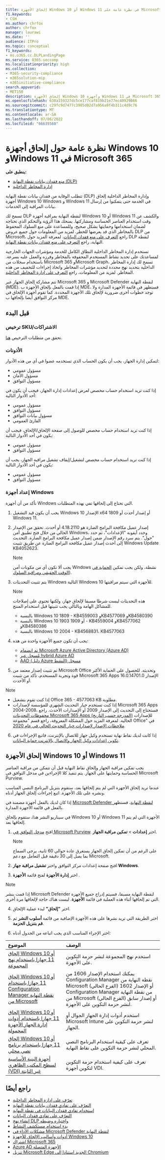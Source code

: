 ```yaml
---
title: إلحاق الأجهزة Windows 10 أو Windows 11 في نظرة عامة على Microsoft 365
f1.keywords:
- CSH
ms.author: chrfox
author: chrfox
manager: laurawi
ms.date: ''
audience: ITPro
ms.topic: conceptual
f1_keywords:
- ms.o365.cc.DLPLandingPage
ms.service: O365-seccomp
ms.localizationpriority: high
ms.collection:
- M365-security-compliance
- m365solution-mip
- m365initiative-compliance
search.appverid:
- MET150
description: إلحاق الأجهزة Windows 10 وأجهزة Windows 11 في Microsoft 365
ms.openlocfilehash: 630a159327dc5ce177caf819b21e77ec40929866
ms.sourcegitcommit: c29fc9d7477c3985d02d7a956a9f4b311c4d9c76
ms.translationtype: MT
ms.contentlocale: ar-SA
ms.lasthandoff: 07/06/2022
ms.locfileid: "66635568"
---
```

# <a name="onboard-windows-10-and-windows-11-devices-into-microsoft-365-overview"></a>نظرة عامة حول إلحاق أجهزة Windows 10 وWindows 11 في Microsoft 365

**ينطبق على:**

- [منع فقدان بيانات نقطة النهاية (DLP)](./endpoint-dlp-learn-about.md)
- [إدارة المخاطر الداخلية](insider-risk-management.md)

تتطلب الوقاية من فقدان بيانات نقطة النهاية (DLP) وإدارة المخاطر الداخلية إلحاق أجهزة Windows 10 Windows و Windows 11 في الخدمة حتى يتمكنوا من إرسال بيانات المراقبة إلى الخدمات.
 
تسمح لك DLP لنقطة النهاية بمراقبة أجهزة Windows 10 أو Windows 11 والكشف عن وقت استخدام العناصر الحساسة ومشاركتها. يمنحك هذا الرؤية والتحكم الذي تحتاجه لضمان استخدامها وحمايتها بشكل صحيح، وللمساعدة على منع السلوك المحفوظ بالمخاطر الذي قد يعرضها للخطر. لمزيد من المعلومات حول جميع عروض DLP من Microsoft، راجع [التعرف على منع فقدان البيانات](dlp-learn-about-dlp.md). لمعرفة المزيد حول DLP لنقطة النهاية، راجع [التعرف على منع فقدان بيانات نقطة النهاية](endpoint-dlp-learn-about.md).

تستخدم إدارة المخاطر الداخلية النطاق الكامل للخدمة ومؤشرات الجهات الخارجية لمساعدتك على تحديد نشاط المستخدم المحفوفة بالمخاطر وفرزه والعمل عليه بسرعة. باستخدام سجلات من Microsoft 365 وMicrosoft Graph، تسمح لك إدارة المخاطر الداخلية بتحديد نهج محددة لتحديد مؤشرات المخاطر واتخاذ إجراءات للتخفيف من هذه المخاطر. لمزيد من المعلومات، راجع [التعرف على إدارة المخاطر الداخلية](insider-risk-management.md).

تتم مشاركة إلحاق الجهاز عبر Microsoft 365 و Microsoft Defender لنقطة النهاية (MDE). إذا قمت بالفعل بإلحاق الأجهزة ب MDE، فستظهر في قائمة الأجهزة المدارة ولا توجد خطوات أخرى ضرورية لإلحاق تلك الأجهزة المحددة. كما تقوم أجهزة الإلحاق في مركز التوافق أيضا بإلحاقها ب MDE.

## <a name="before-you-begin"></a>قبل البدء

### <a name="skusubscriptions-licensing"></a>ترخيص SKU/الاشتراكات

تحقق من متطلبات الترخيص [هنا](/office365/servicedescriptions/microsoft-365-service-descriptions/microsoft-365-tenantlevel-services-licensing-guidance/microsoft-365-security-compliance-licensing-guidance#information-protection-data-loss-prevention-for-exchange-online-sharepoint-online-and-onedrive-for-business).

### <a name="permissions"></a>الأذونات

لتمكين إدارة الجهاز، يجب أن يكون الحساب الذي تستخدمه عضوا في أي من هذه الأدوار:

- مسؤول عمومي
- مسؤول الأمان
- مسؤول التوافق

إذا كنت تريد استخدام حساب مخصص لعرض إعدادات إدارة الجهاز، فيجب أن يكون في أحد الأدوار التالية:

- مسؤول عمومي
- مسؤول التوافق
- مسؤول بيانات التوافق
- القارئ العمومي

إذا كنت تريد استخدام حساب مخصص للوصول إلى صفحة الإلحاق/الإلحاق، فيجب أن يكون في أحد الأدوار التالية:

- مسؤول عمومي
- مسؤول التوافق

إذا كنت تريد استخدام حساب مخصص لتشغيل/إيقاف تشغيل مراقبة الجهاز، يجب أن يكون في أحد الأدوار التالية:

- مسؤول عمومي
- مسؤول التوافق

### <a name="prepare-your-windows-devices"></a>إعداد أجهزة Windows

تأكد من أن أجهزة Windows التي تحتاج إلى إلحاقها تفي بهذه المتطلبات.

1. يجب أن يكون قيد التشغيل Windows 10 الإصدار x64 1809 أو إصدار أحدث أو Windows 11.

2. إصدار عميل مكافحة البرامج الضارة هو 4.18.2110 أو أحدث. تحقق من الإصدار الحالي من خلال فتح تطبيق أمن Windows، وحدد أيقونة "الإعدادات"، ثم حدد "حول". يتم سرد رقم الإصدار ضمن إصدار عميل مكافحة البرامج الضارة. التحديث إلى أحدث إصدار عميل مكافحة البرامج الضارة عن طريق تثبيت Windows Update KB4052623.

   > [!NOTE]
   > يجب ألا تكون أي من مكونات أمن Windows نشطة، ولكن يجب تمكين [الحماية في الوقت الحقيقي ومراقبة السلوك](/windows/security/threat-protection/microsoft-defender-antivirus/configure-real-time-protection-microsoft-defender-antivirus)).

3. يتم تثبيت التحديثات Windows التالية Windows 10 للأجهزة التي سيتم مراقبتها.

   > [!NOTE]
   > هذه التحديثات ليست شرطا مسبقا لإلحاق جهاز، ولكنها تحتوي على إصلاحات للمشاكل الهامة وبالتالي يجب تثبيتها قبل استخدام المنتج.
   >
    > - بالنسبة Windows 10 1809 - KB4559003 وKB4577069 وKB4580390
    > - بالنسبة Windows 10 1903 أو 1909 - KB4559004 وKB4577062 وKB4580386
    > - بالنسبة Windows 10 2004 - KB4568831، KB4577063

4. يجب أن تكون جميع الأجهزة واحدة من هذه:

   - [تم انضمام Microsoft Azure Active Directory (Azure AD)](/azure/active-directory/devices/concept-azure-ad-join)
   - [مُسجل عبر hybrid Azure AD](/azure/active-directory/devices/concept-azure-ad-join-hybrid)
   - [AAD (دليل Azure النشط) مسجل](/azure/active-directory/user-help/user-help-register-device-on-network)

5. تم تثبيت إصدار معتمد من Microsoft Office وتحديثه. للحصول على الحماية الأكثر قوة وتجربة المستخدم، تأكد من تثبيت Microsoft 365 Apps الإصدار 16.0.14701.0 أو الأحدث.
> [!NOTE]
   > - إذا كنت تقوم بتشغيل Office 365 - 4577063 KB مطلوبة.
   > - إذا كنت تستخدم خيار التحديث الشهري للمؤسسة لإصدارات Microsoft 365 Apps 2004-2008، فستحتاج إلى التحديث إلى الإصدار 2009 أو الإصدارات الأحدث. راجع [محفوظات التحديثات Microsoft 365 Apps (المدرجة حسب التاريخ)](/officeupdates/update-history-microsoft365-apps-by-date) للإصدارات الحالية. لمعرفة المزيد حول المشكلة المعروفة، راجع قسم "مجموعة Office" في [ملاحظات الإصدار لإصدارات خيار التحديث الحالي في عام 2020](/officeupdates/current-channel#version-2010-october-27).

6. إذا كانت لديك نقاط نهاية تستخدم وكيل جهاز للاتصال بالإنترنت، فاتبع الإجراءات في [تكوين إعدادات وكيل الجهاز والاتصال بالإنترنت حماية البيانات](device-onboarding-configure-proxy.md#configure-device-proxy-and-internet-connection-settings-for-information-protection).

## <a name="onboarding-windows-10-or-windows-11-devices"></a>إلحاق الأجهزة Windows 10 أو Windows 11

يجب تمكين مراقبة الجهاز وإلحاق نقاط النهاية قبل أن تتمكن من مراقبة العناصر الحساسة وحمايتها على الجهاز. يتم تنفيذ كلا الإجراءين في مدخل التوافق في Microsoft Purview.

عندما تريد إلحاق الأجهزة التي لم يتم إلحاقها بعد، ستقوم بتنزيل البرنامج النصي المناسب ونشره على تلك الأجهزة. اتبع إجراءات إلحاق الجهاز أدناه.

إذا كان لديك بالفعل أجهزة مضمنة في [Microsoft Defender لنقطة النهاية](/windows/security/threat-protection/)، فستظهر بالفعل في قائمة الأجهزة المدارة.

في سيناريو النشر هذا، ستقوم بإلحاق Windows 10 أو Windows 11 الأجهزة التي لم يتم إلحاقها بعد.

1. افتح [مدخل التوافق في Microsoft Purview](https://compliance.microsoft.com). اختر **إعدادات** > **تمكين مراقبة الجهاز**.

   > [!NOTE]
   > على الرغم من أن تمكين إلحاق الجهاز يستغرق عادة حوالي 60 ثانية، يرجى السماح بما يصل إلى 30 دقيقة قبل التعامل مع دعم Microsoft.

2. افتح صفحة إعدادات مركز التوافق واختر **تشغيل مراقبة جهاز Windows**.

3. اختر **إدارة الأجهزة** لفتح قائمة **الأجهزة** . 

> [!NOTE]
> إذا قمت بنشر Microsoft Defender لنقطة النهاية مسبقا، فسيتم إدراج جميع الأجهزة التي تم إلحاقها أثناء هذه العملية في قائمة **الأجهزة**. ليست هناك حاجة لإلحاقها مرة أخرى.

4. اختر **"إلحاق"** لبدء عملية الإلحاق.

5. اختر الطريقة التي تريد نشرها على هذه الأجهزة الإضافية من قائمة **أسلوب النشر** ثم **قم بتنزيل الحزمة**.

6. اختر الإجراء المناسب الذي يجب اتباعه من الجدول أدناه:

الموضوع | الوصف
:---|:---
[إلحاق Windows 10 أو 11 جهازا باستخدام نهج المجموعة](device-onboarding-gp.md) | استخدم نهج المجموعة لنشر حزمة التكوين على الأجهزة.
[إلحاق Windows 10 أو 11 جهازا باستخدام Configuration Manager نقطة النهاية من Microsoft](device-onboarding-sccm.md) | يمكنك استخدام الإصدار 1606 من Configuration Manager نقطة النهاية من Microsoft (الفرع الحالي) أو الإصدار 1602 Configuration Manager من نقطة النهاية من Microsoft (الفرع الحالي) أو إصدار سابق لنشر حزمة التكوين على الأجهزة.
[إلحاق Windows 10 أو 11 جهازا باستخدام أدوات إدارة الجهاز الأجهزة المحمولة](device-onboarding-mdm.md) | استخدم أدوات إدارة الجهاز الجوال أو Microsoft Intune لنشر حزمة التكوين على الجهاز.
[إلحاق Windows 10 أو 11 جهازا باستخدام برنامج نصي محلي](device-onboarding-script.md) | تعرف على كيفية استخدام البرنامج النصي المحلي لنشر حزمة التكوين على نقاط النهاية.
[أجهزة البنية الأساسية لسطح المكتب الظاهري (VDI) غير الثابتة](device-onboarding-vdi.md) | تعرف على كيفية استخدام حزمة التكوين لتكوين أجهزة VDI.

## <a name="see-also"></a>راجع أيضًا

- [تعرّف على إدارة المخاطر الداخلية](insider-risk-management.md)
- [التعرّف على تفادي فقدان بيانات نقطة النهاية](endpoint-dlp-learn-about.md)
- [استخدام تفادي فقدان البيانات في نقطة النهاية](endpoint-dlp-using.md)
- [التعرّف على تفادي فقدان البيانات](dlp-learn-about-dlp.md)
- [إنشاء نهج DLP واختباره وضبطه](create-test-tune-dlp-policy.md)
- [بدء استخدام مستكشف النشاط](data-classification-activity-explorer.md)
- [مشكلات الأداء في Microsoft Defender لنقطة النهاية](/windows/security/threat-protection/)
- [أدوات وأساليب الإلحاق للأجهزة Windows 10](/windows/security/threat-protection/microsoft-defender-atp/configure-endpoints)
- [اشتراك Microsoft 365](https://www.microsoft.com/microsoft-365/compare-microsoft-365-enterprise-plans?rtc=1)
- [Azure AD الأجهزة المتصلة](/azure/active-directory/devices/concept-azure-ad-join)
- [تنزيل Microsoft Edge الجديد استنادا إلى Chromium](https://support.microsoft.com/help/4501095/download-the-new-microsoft-edge-based-on-chromium)
